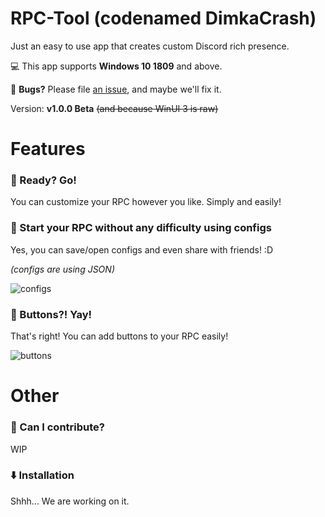 # RPC-Tool (codenamed DimkaCrash)
Just an easy to use app that creates custom Discord rich presence.

💻 This app supports **Windows 10 1809** and above.

🐞 **Bugs?** Please file [an issue](https://github.com/MicroPizdec/RPC-Tool/issues/new), and maybe we'll fix it.

Version: **v1.0.0 Beta** ~~(and because WinUI 3 is raw)~~

# Features

### 🚀 Ready? Go!
You can customize your RPC however you like. Simply and easily!

### 💾 Start your RPC without any difficulty using configs
Yes, you can save/open configs and even share with friends! :D

*(configs are using JSON)*

![configs](https://user-images.githubusercontent.com/65908023/154813082-79481235-6008-4c0e-8647-709bc2360feb.png)

### 🔲 Buttons?! Yay!
That's right! You can add buttons to your RPC easily!

![buttons](https://user-images.githubusercontent.com/65908023/154813882-9b557d22-c03c-4d68-85fb-aa0946872fbe.png)

# Other

### 🤔 Can I contribute?
WIP

### ⬇️ Installation
Shhh... We are working on it.
